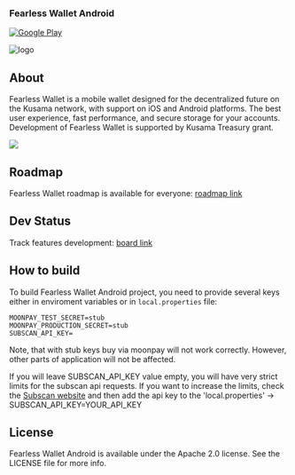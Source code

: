 ### Fearless Wallet Android
[![Google Play](https://img.shields.io/badge/Google%20Play-Android-green?logo=google%20play)](https://play.google.com/store/apps/details?id=jp.co.soramitsu.fearless)

![logo](/docs/fearlesswallet_promo.png)

## About
Fearless Wallet is a mobile wallet designed for the decentralized future on the Kusama network, with support on iOS and Android platforms. The best user experience, fast performance, and secure storage for your accounts. Development of Fearless Wallet is supported by Kusama Treasury grant.

[![](https://img.shields.io/twitter/follow/FearlessWallet?label=Follow&style=social)](https://twitter.com/FearlessWallet)

## Roadmap
Fearless Wallet roadmap is available for everyone: [roadmap link](https://soramitsucoltd.aha.io/shared/97bc3006ee3c1baa0598863615cf8d14)

## Dev Status
Track features development: [board link](https://soramitsucoltd.aha.io/shared/343e5db57d53398e3f26d0048158c4a2)

## How to build

To build Fearless Wallet Android project, you need to provide several keys either in enviroment variables or in `local.properties` file:

``` properties
MOONPAY_TEST_SECRET=stub
MOONPAY_PRODUCTION_SECRET=stub
SUBSCAN_API_KEY=
```

Note, that with stub keys buy via moonpay will not work correctly. However, other parts of application will not be affected.

If you will leave SUBSCAN_API_KEY value empty, you will have very strict limits for the subscan api requests. If you want to increase the limits, check the [Subscan website](https://docs.api.subscan.io/#introduction) and then add the api key to the 'local.properties' -> SUBSCAN_API_KEY=YOUR_API_KEY

## License
Fearless Wallet Android is available under the Apache 2.0 license. See the LICENSE file for more info.
